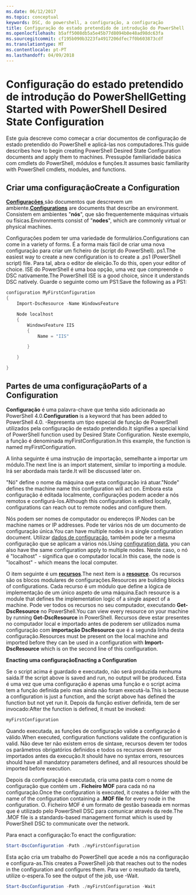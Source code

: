```yaml
---
ms.date: 06/12/2017
ms.topic: conceptual
keywords: DSC, do powershell, a configuração, a configuração
title: Configuração do estado pretendido de introdução do PowerShell
ms.openlocfilehash: b5aff5008db5a5e45b77d8094b0e48ad98dc63fa
ms.sourcegitcommit: cf195b090b3223fa4917206dfec7f0b603873cdf
ms.translationtype: MT
ms.contentlocale: pt-PT
ms.lasthandoff: 04/09/2018
---
```

# <a name="getting-started-with-powershell-desired-state-configuration"></a><span data-ttu-id="4f753-103">Configuração do estado pretendido de introdução do PowerShell</span><span class="sxs-lookup"><span data-stu-id="4f753-103">Getting Started with PowerShell Desired State Configuration</span></span> #

<span data-ttu-id="4f753-104">Este guia descreve como começar a criar documentos de configuração de estado pretendido do PowerShell e aplicá-las nos computadores.</span><span class="sxs-lookup"><span data-stu-id="4f753-104">This guide describes how to begin creating PowerShell Desired State Configuration documents and apply them to machines.</span></span> <span data-ttu-id="4f753-105">Pressupõe familiaridade básica com cmdlets do PowerShell, módulos e funções.</span><span class="sxs-lookup"><span data-stu-id="4f753-105">It assumes basic familiarity with PowerShell cmdlets, modules, and functions.</span></span>


## <a name="create-a-configuration"></a><span data-ttu-id="4f753-106">Criar uma configuração</span><span class="sxs-lookup"><span data-stu-id="4f753-106">Create a Configuration</span></span> ##

<span data-ttu-id="4f753-107">[**Configurações** ](https://msdn.microsoft.com/powershell/dsc/configurations) são documentos que descrevem um ambiente.</span><span class="sxs-lookup"><span data-stu-id="4f753-107">[**Configurations**](https://msdn.microsoft.com/powershell/dsc/configurations) are documents that describe an environment.</span></span> <span data-ttu-id="4f753-108">Consistem em ambientes "**nós**", que são frequentemente máquinas virtuais ou físicas.</span><span class="sxs-lookup"><span data-stu-id="4f753-108">Environments consist of "**nodes**", which are commonly virtual or physical machines.</span></span>

<span data-ttu-id="4f753-109">Configurações podem ter uma variedade de formulários.</span><span class="sxs-lookup"><span data-stu-id="4f753-109">Configurations can come in a variety of forms.</span></span> <span data-ttu-id="4f753-110">É a forma mais fácil de criar uma nova configuração para criar um ficheiro de (script do PowerShell). ps1.</span><span class="sxs-lookup"><span data-stu-id="4f753-110">The easiest way to create a new configuration is to create a .ps1 (PowerShell script) file.</span></span> <span data-ttu-id="4f753-111">Para tal, abra o editor de eleição.</span><span class="sxs-lookup"><span data-stu-id="4f753-111">To do this, open your editor of choice.</span></span> <span data-ttu-id="4f753-112">ISE do PowerShell é uma boa opção, uma vez que compreende o DSC nativamente.</span><span class="sxs-lookup"><span data-stu-id="4f753-112">The PowerShell ISE is a good choice, since it understands DSC natively.</span></span> <span data-ttu-id="4f753-113">Guarde o seguinte como um PS1:</span><span class="sxs-lookup"><span data-stu-id="4f753-113">Save the following as a PS1:</span></span>

```powershell
configuration MyFirstConfiguration
{
    Import-DscResource -Name WindowsFeature

    Node localhost
    {
        WindowsFeature IIS
        {
            Name = "IIS"

        }

    }

}
```
## <a name="parts-of-a-configuration"></a><span data-ttu-id="4f753-114">Partes de uma configuração</span><span class="sxs-lookup"><span data-stu-id="4f753-114">Parts of a Configuration</span></span> ##
<span data-ttu-id="4f753-115">**Configuração** é uma palavra-chave que tenha sido adicionada ao PowerShell 4.0.</span><span class="sxs-lookup"><span data-stu-id="4f753-115">**Configuration** is a keyword that has been added to PowerShell 4.0.</span></span> <span data-ttu-id="4f753-116">-Representa um tipo especial de função de PowerShell utilizados pela configuração de estado pretendido.</span><span class="sxs-lookup"><span data-stu-id="4f753-116">It signifies a special kind of PowerShell function used by Desired State Configuration.</span></span> <span data-ttu-id="4f753-117">Neste exemplo, a função é denominada myFirstConfiguration.</span><span class="sxs-lookup"><span data-stu-id="4f753-117">In this example, the function is named myFirstConfiguration.</span></span>

<span data-ttu-id="4f753-118">A linha seguinte é uma instrução de importação, semelhante a importar um módulo.</span><span class="sxs-lookup"><span data-stu-id="4f753-118">The next line is an import statement, similar to importing a module.</span></span> <span data-ttu-id="4f753-119">Irá ser abordada mais tarde.</span><span class="sxs-lookup"><span data-stu-id="4f753-119">It will be discussed later on.</span></span>

<span data-ttu-id="4f753-120">"Nó" define o nome da máquina que esta configuração irá atuar.</span><span class="sxs-lookup"><span data-stu-id="4f753-120">"Node" defines the machine name this configuration will act on.</span></span> <span data-ttu-id="4f753-121">Embora esta configuração é editada localmente, configurações podem aceder a nós remotos e configurá-los.</span><span class="sxs-lookup"><span data-stu-id="4f753-121">Although this configuration is edited locally, configurations can reach out to remote nodes and configure them.</span></span>

<span data-ttu-id="4f753-122">Nós podem ser nomes de computador ou endereços IP.</span><span class="sxs-lookup"><span data-stu-id="4f753-122">Nodes can be machine names or IP addresses.</span></span> <span data-ttu-id="4f753-123">Pode ter vários nós de um documento de configuração única.</span><span class="sxs-lookup"><span data-stu-id="4f753-123">You can have multiple nodes in a single configuration document.</span></span> <span data-ttu-id="4f753-124">Utilizar [dados de configuração](https://msdn.microsoft.com/powershell/dsc/configdata), também pode ter a mesma configuração que se aplicam a vários nós.</span><span class="sxs-lookup"><span data-stu-id="4f753-124">Using [configuration data](https://msdn.microsoft.com/powershell/dsc/configdata), you can also have the same configuration apply to multiple nodes.</span></span> <span data-ttu-id="4f753-125">Neste caso, o nó é "localhost" - significa que o computador local.</span><span class="sxs-lookup"><span data-stu-id="4f753-125">In this case, the node is "localhost" - which means the local computer.</span></span>

<span data-ttu-id="4f753-126">O item seguinte é um [ **recursos**](https://msdn.microsoft.com/powershell/dsc/resources).</span><span class="sxs-lookup"><span data-stu-id="4f753-126">The next item is a [**resource**](https://msdn.microsoft.com/powershell/dsc/resources).</span></span> <span data-ttu-id="4f753-127">Os recursos são os blocos modulares de configurações.</span><span class="sxs-lookup"><span data-stu-id="4f753-127">Resources are building blocks of configurations.</span></span> <span data-ttu-id="4f753-128">Cada recurso é um módulo que define a lógica de implementação de um único aspeto de uma máquina.</span><span class="sxs-lookup"><span data-stu-id="4f753-128">Each resource is a module that defines the implementation logic of a single aspect of a machine.</span></span> <span data-ttu-id="4f753-129">Pode ver todos os recursos no seu computador, executando **Get-DscResource** no PowerShell.</span><span class="sxs-lookup"><span data-stu-id="4f753-129">You can view every resource on your machine by running **Get-DscResource** in PowerShell.</span></span> <span data-ttu-id="4f753-130">Recursos deve estar presentes no computador local e importado antes de poderem ser utilizados numa configuração com **importação DscResource** que é a segunda linha desta configuração.</span><span class="sxs-lookup"><span data-stu-id="4f753-130">Resources must be present on the local machine and imported before they can be used in a configuration with **Import-DscResource** which is on the second line of this configuration.</span></span>

<span data-ttu-id="4f753-131">**Enacting uma configuração**</span><span class="sxs-lookup"><span data-stu-id="4f753-131">**Enacting a Configuration**</span></span>

<span data-ttu-id="4f753-132">Se o script acima é guardado e executado, não será produzida nenhuma saída.</span><span class="sxs-lookup"><span data-stu-id="4f753-132">If the script above is saved and run, no output will be produced.</span></span> <span data-ttu-id="4f753-133">Esta é uma vez que uma configuração é apenas uma função e o script acima tem a função definida pelo mas ainda não foram executá-la.</span><span class="sxs-lookup"><span data-stu-id="4f753-133">This is because a configuration is just a function, and the script above has defined the function but not yet run it.</span></span> <span data-ttu-id="4f753-134">Depois da função estiver definida, tem de ser invocado:</span><span class="sxs-lookup"><span data-stu-id="4f753-134">After the function is defined, it must be invoked:</span></span>
```powershell
myFirstConfiguration
```

<span data-ttu-id="4f753-135">Quando executada, as funções de configuração valide a configuração é válido.</span><span class="sxs-lookup"><span data-stu-id="4f753-135">When executed, configuration functions validate the configuration is valid.</span></span> <span data-ttu-id="4f753-136">Não deve ter não existem erros de sintaxe, recursos devem ter todos os parâmetros obrigatórios definidos e todos os recursos devem ser importados antes da execução.</span><span class="sxs-lookup"><span data-stu-id="4f753-136">It should have no syntax errors, resources should have all mandatory parameters defined, and all resources should be imported before execution.</span></span>

<span data-ttu-id="4f753-137">Depois da configuração é executada, cria uma pasta com o nome de configuração que contém um **. Ficheiro MOF** para cada nó na configuração.</span><span class="sxs-lookup"><span data-stu-id="4f753-137">Once the configuration is executed, it creates a folder with the name of the configuration containing a **.MOF file** for every node in the configuration.</span></span> <span data-ttu-id="4f753-138">O. Ficheiro MOF é um formato de gestão baseada em normas que é utilizado pelo PowerShell DSC para comunicar através da rede.</span><span class="sxs-lookup"><span data-stu-id="4f753-138">The .MOF file is a standards-based management format which is used by PowerShell DSC to communicate over the network.</span></span>

<span data-ttu-id="4f753-139">Para enact a configuração:</span><span class="sxs-lookup"><span data-stu-id="4f753-139">To enact the configuration:</span></span>
```powershell
Start-DscConfiguration -Path ./myFirstConfiguration
```
<span data-ttu-id="4f753-140">Esta ação cria um trabalho do PowerShell que acede a nós na configuração e configura-as.</span><span class="sxs-lookup"><span data-stu-id="4f753-140">This creates a PowerShell job that reaches out to the nodes in the configuration and configures them.</span></span> <span data-ttu-id="4f753-141">Para ver o resultado da tarefa, utilize o-espera.</span><span class="sxs-lookup"><span data-stu-id="4f753-141">To see the output of the job, use -Wait.</span></span>
```powershell
Start-DscConfiguration -Path ./myFirstConfiguration -Wait
```